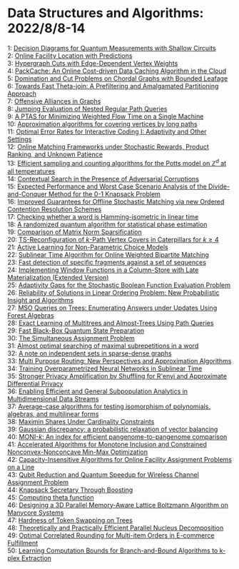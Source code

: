 # Data Structures and Algorithms: 2022/8/8-14  
1: [Decision Diagrams for Quantum Measurements with Shallow Circuits](https://doi.org/10.48550/arXiv.2105.06932)  
2: [Online Facility Location with Predictions](https://doi.org/10.48550/arXiv.2110.08840)  
3: [Hypergraph Cuts with Edge-Dependent Vertex Weights](https://doi.org/10.48550/arXiv.2201.06084)  
4: [PackCache: An Online Cost-driven Data Caching Algorithm in the Cloud](https://doi.org/10.48550/arXiv.2207.09035)  
5: [Domination and Cut Problems on Chordal Graphs with Bounded Leafage](https://doi.org/10.48550/arXiv.2208.02850)  
6: [Towards Fast Theta-join: A Prefiltering and Amalgamated Partitioning  Approach](https://doi.org/10.48550/arXiv.2208.02981)  
7: [Offensive Alliances in Graphs](https://doi.org/10.48550/arXiv.2208.02992)  
8: [Jumping Evaluation of Nested Regular Path Queries](https://doi.org/10.48550/arXiv.2208.03088)  
9: [A PTAS for Minimizing Weighted Flow Time on a Single Machine](https://doi.org/10.48550/arXiv.2208.03127)  
10: [Approximation algorithms for covering vertices by long paths](https://doi.org/10.48550/arXiv.2208.03294)  
11: [Optimal Error Rates for Interactive Coding I: Adaptivity and Other  Settings](https://doi.org/10.48550/arXiv.1312.1764)  
12: [Online Matching Frameworks under Stochastic Rewards, Product Ranking,  and Unknown Patience](https://doi.org/10.48550/arXiv.1907.03963)  
13: [Efficient sampling and counting algorithms for the Potts model on  $\mathbb Z^d$ at all temperatures](https://doi.org/10.48550/arXiv.1909.09298)  
14: [Contextual Search in the Presence of Adversarial Corruptions](https://doi.org/10.48550/arXiv.2002.11650)  
15: [Expected Performance and Worst Case Scenario Analysis of the  Divide-and-Conquer Method for the 0-1 Knapsack Problem](https://doi.org/10.48550/arXiv.2008.04124)  
16: [Improved Guarantees for Offline Stochastic Matching via new Ordered  Contention Resolution Schemes](https://doi.org/10.48550/arXiv.2106.06892)  
17: [Checking whether a word is Hamming-isometric in linear time](https://doi.org/10.48550/arXiv.2106.10541)  
18: [A randomized quantum algorithm for statistical phase estimation](https://doi.org/10.48550/arXiv.2110.12071)  
19: [Comparison of Matrix Norm Sparsification](https://doi.org/10.48550/arXiv.2201.12874)  
20: [TS-Reconfiguration of $k$-Path Vertex Covers in Caterpillars for $k \geq  4$](https://doi.org/10.48550/arXiv.2203.11667)  
21: [Active Learning for Non-Parametric Choice Models](https://doi.org/10.48550/arXiv.2208.03346)  
22: [Sublinear Time Algorithm for Online Weighted Bipartite Matching](https://doi.org/10.48550/arXiv.2208.03367)  
23: [Fast detection of specific fragments against a set of sequences](https://doi.org/10.48550/arXiv.2208.03451)  
24: [Implementing Window Functions in a Column-Store with Late  Materialization (Extended Version)](https://doi.org/10.48550/arXiv.2208.03586)  
25: [Adaptivity Gaps for the Stochastic Boolean Function Evaluation Problem](https://doi.org/10.48550/arXiv.2208.03810)  
26: [Reliability of Solutions in Linear Ordering Problem: New Probabilistic  Insight and Algorithms](https://doi.org/10.48550/arXiv.2208.03860)  
27: [MSO Queries on Trees: Enumerating Answers under Updates Using Forest  Algebras](https://doi.org/10.48550/arXiv.2208.04180)  
28: [Exact Learning of Multitrees and Almost-Trees Using Path Queries](https://doi.org/10.48550/arXiv.2208.04216)  
29: [Fast Black-Box Quantum State Preparation](https://doi.org/10.48550/arXiv.2009.10709)  
30: [The Simultaneous Assignment Problem](https://doi.org/10.48550/arXiv.2105.09439)  
31: [Almost optimal searching of maximal subrepetitions in a word](https://doi.org/10.48550/arXiv.2208.04380)  
32: [A note on independent sets in sparse-dense graphs](https://doi.org/10.48550/arXiv.2208.04408)  
33: [Multi Purpose Routing: New Perspectives and Approximation Algorithms](https://doi.org/10.48550/arXiv.2208.04410)  
34: [Training Overparametrized Neural Networks in Sublinear Time](https://doi.org/10.48550/arXiv.2208.04508)  
35: [Stronger Privacy Amplification by Shuffling for R\'enyi and Approximate  Differential Privacy](https://doi.org/10.48550/arXiv.2208.04591)  
36: [Enabling Efficient and General Subpopulation Analytics in  Multidimensional Data Streams](https://doi.org/10.48550/arXiv.2208.04927)  
37: [Average-case algorithms for testing isomorphism of polynomials,  algebras, and multilinear forms](https://doi.org/10.48550/arXiv.2012.01085)  
38: [Maximin Shares Under Cardinality Constraints](https://doi.org/10.48550/arXiv.2106.07300)  
39: [Gaussian discrepancy: a probabilistic relaxation of vector balancing](https://doi.org/10.48550/arXiv.2109.08280)  
40: [MONI-$k$: An index for efficient pangenome-to-pangenome comparison](https://doi.org/10.48550/arXiv.2202.05085)  
41: [Accelerated Algorithms for Monotone Inclusion and Constrained  Nonconvex-Nonconcave Min-Max Optimization](https://doi.org/10.48550/arXiv.2206.05248)  
42: [Capacity-Insensitive Algorithms for Online Facility Assignment Problems  on a Line](https://doi.org/10.48550/arXiv.2207.05308)  
43: [Qubit Reduction and Quantum Speedup for Wireless Channel Assignment  Problem](https://doi.org/10.48550/arXiv.2208.05181)  
44: [Knapsack Secretary Through Boosting](https://doi.org/10.48550/arXiv.2208.05396)  
45: [Computing theta function](https://doi.org/10.48550/arXiv.2208.05405)  
46: [Designing a 3D Parallel Memory-Aware Lattice Boltzmann Algorithm on  Manycore Systems](https://doi.org/10.48550/arXiv.2208.05429)  
47: [Hardness of Token Swapping on Trees](https://doi.org/10.48550/arXiv.2103.06707)  
48: [Theoretically and Practically Efficient Parallel Nucleus Decomposition](https://doi.org/10.48550/arXiv.2111.10980)  
49: [Optimal Correlated Rounding for Multi-item Orders in E-commerce  Fulfillment](https://doi.org/10.48550/arXiv.2207.04774)  
50: [Learning Computation Bounds for Branch-and-Bound Algorithms to k-plex  Extraction](https://doi.org/10.48550/arXiv.2208.05763)  